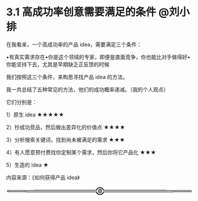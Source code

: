 # 3.1 高成功率创意需要满足的条件 @刘小排

在我看来，一个高成功率的产品 idea，需要满足三个条件：

•有真实需求存在•你是这个领域的专家，即便是直面竞争，你也能比对手做得好•你能坚持下去，尤其是早期缺乏正反馈的时候

我们按照这三个条件，来构思寻找产品 idea 的方法。

我一共总结了五种常见的方法，他们的成功概率递减。（我的个人观点）

它们分别是：

1）原生 idea ★★★★★

2）抄成功竞品，然后做出差异化的价值点 ★★★★

3）分析搜索关键词，找到尚未被满足的需求 ★★★

4）有人愿意预付费找你定制某个需求，然后你将它产品化 ★★★

5）生造的 idea ★

内容来源：《如何获得产品 idea》

![](img/d3dc15a615db58a3c5ef15184454d4ab.png)